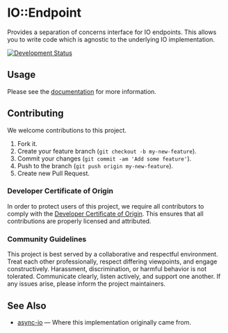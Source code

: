 # IO::Endpoint

Provides a separation of concerns interface for IO endpoints. This allows you to write code which is agnostic to the underlying IO implementation.

[![Development Status](https://github.com/socketry/io-endpoint/workflows/Test/badge.svg)](https://github.com/socketry/io-endpoint/actions?workflow=Test)

## Usage

Please see the [documentation](https://socketry.github.io/io-endpoint) for more information.

## Contributing

We welcome contributions to this project.

1.  Fork it.
2.  Create your feature branch (`git checkout -b my-new-feature`).
3.  Commit your changes (`git commit -am 'Add some feature'`).
4.  Push to the branch (`git push origin my-new-feature`).
5.  Create new Pull Request.

### Developer Certificate of Origin

In order to protect users of this project, we require all contributors to comply with the [Developer Certificate of Origin](https://developercertificate.org/). This ensures that all contributions are properly licensed and attributed.

### Community Guidelines

This project is best served by a collaborative and respectful environment. Treat each other professionally, respect differing viewpoints, and engage constructively. Harassment, discrimination, or harmful behavior is not tolerated. Communicate clearly, listen actively, and support one another. If any issues arise, please inform the project maintainers.

## See Also

  - [async-io](https://github.com/socketry/async-io) — Where this implementation originally came from.
